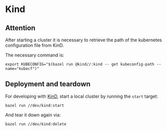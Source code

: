 # Kind

## Attention

After starting a cluster it is necessary to retrieve the path of the
kubernetes configuration file from KinD.

The necessary command is:

```shell
export KUBECONFIG="$(bazel run @kind//:kind -- get kubeconfig-path --name="kubecf")"
```

## Deployment and teardown

For developing with [KinD], start a local cluster by running the `start` target:

[KinD]: https://github.com/kubernetes-sigs/kind

```shell
bazel run //dev/kind:start
```

And tear it down again via:

```shell
bazel run //dev/kind:delete
```
